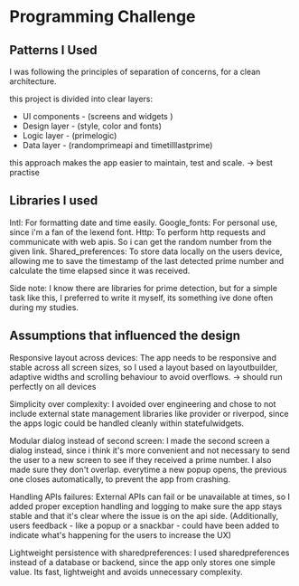 # Programming Challenge

## Patterns I Used

I was following the principles of separation of concerns, for a clean architecture.

this project is divided into clear layers:
-	UI components - (screens and widgets )
- Design layer - (style, color and fonts)
- Logic layer - (primelogic)
- Data layer - (randomprimeapi and timetilllastprime)

this approach makes the app easier to maintain, test and scale.
-> best practise

## Libraries I used 

Intl: For formatting date and time easily. 
Google_fonts: For personal use, since i'm a fan of the lexend font.
Http: To perform http requests and communicate with web apis. So i can get the random number from the given link.
Shared_preferences: To store data locally on the users device, allowing me to save the timestamp of the last detected prime number and calculate the time elapsed since it was received. 

Side note: I know there are libraries for prime detection, but for a simple task like this, I preferred to write it myself, its something ive done often during my studies.

## Assumptions that influenced the design

Responsive layout across devices: The app needs to be responsive and stable across all screen sizes, so I used a layout based on layoutbuilder, adaptive widths and scrolling behaviour to avoid overflows. -> should run perfectly on all devices

Simplicity over complexity: I avoided over engineering and chose to not include external state management libraries like provider or riverpod, since the apps logic could be handled cleanly within statefulwidgets.

Modular dialog instead of second screen: I made the second screen a dialog instead, since i think it's more convenient and not necessary to send the user to a new screen to see if they received a prime number. I also made sure they don't overlap. everytime a new popup opens, the previous one closes automatically, to prevent the app from crashing. 

Handling APIs failures: External APIs can fail or be unavailable at times, so I added proper exception handling and logging to make sure the app stays stable and that it's clear where the issue is on the api side. (Additionally, users feedback - like a popup or a snackbar - could have been added to indicate what's happening for the users to increase the UX)

Lightweight persistence with sharedpreferences: I used sharedpreferences instead of a database or backend, since the app only stores one simple value. Its fast, lightweight and avoids unnecessary complexity.




 








